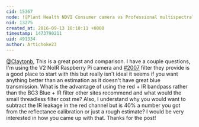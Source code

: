 ```yaml
---
cid: 15367
node: ![Plant Health NDVI Consumer camera vs Professional multispectral camera](../notes/Claytonb/07-09-2016/plant-health-ndvi-consumer-camera-vs-professional-multispectral-camera)
nid: 13275
created_at: 2016-09-13 18:10:11 +0000
timestamp: 1473790211
uid: 491334
author: Artichoke23
---
```


[@Claytonb](/profile/Claytonb), This is a great post and comparison. I have a couple questions, I'm using the V2 NoIR Raspberry Pi camera and [#2007](/n/2007) filter they provide is a good place to start with this but really isn't ideal it seems if you want anything better than an estimation as it doesn't have great blue transmission. What is the advantage of using the red + IR bandpass rather than the BG3 Blue + IR filter other sites recommend and what would the small threadless filter cost me? Also, I understand why you would want to subtract the IR leakage in the red channel but is 40% a number you got from the reflectance calibration or just a rough estimate? I would be very interested in how you came up with that. Thanks for the post!
